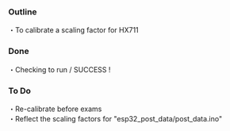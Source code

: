 ### Outline
・To calibrate a scaling factor for HX711<br>

### Done
・Checking to run / SUCCESS ! <br>

### To Do
・Re-calibrate before exams<br>
・Reflect the scaling factors for "esp32_post_data/post_data.ino" 

